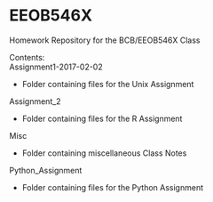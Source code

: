 # EEOB546X
Homework Repository for the BCB/EEOB546X Class  

Contents:  
Assignment1-2017-02-02  
  * Folder containing files for the Unix Assignment
  
Assignment_2  
  * Folder containing files for the R Assignment

Misc  
  * Folder containing miscellaneous Class Notes

Python_Assignment  
  * Folder containing files for the Python Assignment